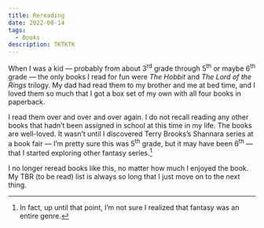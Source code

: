 ```yaml
---
title: Rereading
date: 2022-08-14
tags:
  - Books
description: TKTKTK
---
```


When I was a kid — probably from about 3<sup>rd</sup> grade through 5<sup>th</sup> or maybe 6<sup>th</sup> grade — the only books I read for fun were <i>The Hobbit</i> and <i>The Lord of the Rings</i> trilogy. My dad had read them to my brother and me at bed time, and I loved them so much that I got a box set of my own with all four books in paperback.

I read them over and over and over again. I do not recall reading any other books that hadn’t been assigned in school at this time in my life. The books are well-loved. It wasn’t until I discovered Terry Brooks’s Shannara series at a book fair — I’m pretty sure this was 5<sup>th</sup> grade, but it may have been 6<sup>th</sup> — that I started exploring other fantasy series.[^1]

I no longer reread books like this, no matter how much I enjoyed the book. My <abbr>TBR</abbr> (to be read) list is always so long that I just move on to the next thing.

[^1]: In fact, up until that point, I’m not sure I realized that fantasy was an entire genre.
